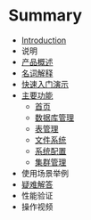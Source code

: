 # Summary

* [Introduction](README.md)
* 说明
* [产品概述](chan-pin-gai-shu.md)
* [名词解释](ming-ci-jie-shi.md)
* [快速入门演示](kuai-su-ru-men-yan-shi.md)
* [主要功能](zhu-yao-gong-neng.md)
  * [首页](ruan-jian-gai-shu.md)
  * [数据库管理](shu-ju-ku-guan-li.md)
  * [表管理](biao-guan-li.md)
  * [文件系统](wen-jian-xi-tong.md)
  * [系统配置](xi-tong-pei-zhi.md)
  * [集群管理](ji-qun-guan-li.md)
* 使用场景举例
* [疑难解答](yi-nan-jie-da.md)
* 性能验证
* 操作视频


